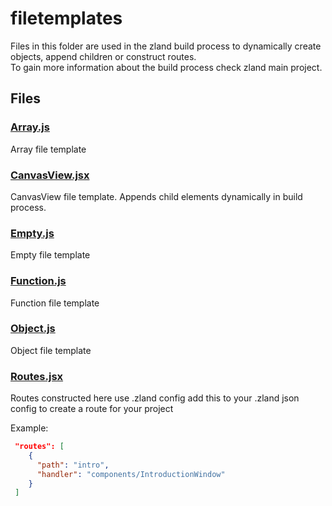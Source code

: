 # filetemplates

Files in this folder are used in the zland build process to dynamically create objects, append children or construct routes.  
To gain more information about the build process check zland main project.




<!-- start generated readme -->

## Files  

### [Array.js](Array.js.md)  
Array file template

### [CanvasView.jsx](CanvasView.jsx.md)  
CanvasView file template. Appends child elements dynamically in build process.

### [Empty.js](Empty.js.md)  
Empty file template

### [Function.js](Function.js.md)  
Function file template

### [Object.js](Object.js.md)  
Object file template

### [Routes.jsx](Routes.jsx.md)  
Routes constructed here use .zland config add this to your .zland json config to create a route for your project

Example:
```json
 "routes": [
    {
      "path": "intro",
      "handler": "components/IntroductionWindow"
    }
 ]
```

<!-- end generated readme -->